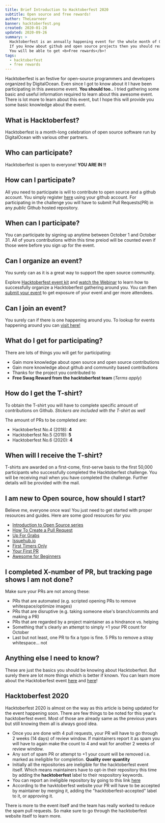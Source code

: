 ```yaml
---
title: Brief Introduction to Hacktoberfest 2020
subtitle: Open source and free rewards!
author: TheLearneer
banner: hacktoberfest.png
created: 2020-01-28
updated: 2020-09-26
summary: >
  Hacktoberfest is an annually happening event for the whole month of October.
  If you know about github and open source projects then you should read this article.
  You will be able to get <b>Free rewards</b>!
tags:
  - hacktoberfest
  - free rewards
---
```


Hacktoberfest is an festive for open-source programmers and developers organized by DigitalOcean. Even since I got to know about it I have been participating in this awesome event. **You should too..** I tried gathering some basic and useful information required to learn about this awesome event. There is lot more to learn about this event, but I hope this will provide you some basic knowledge about the event.

## **What is Hacktoberfest?**

Hacktoberfest is a month-long celebration of open source software run by DigitalOcean with various other partners.

## **Who can participate?**

Hacktoberfest is open to everyone! **YOU ARE IN !!**

## **How can I participate?**

All you need to participate is will to contribute to open source and a github account. You simply register [here](https://hacktoberfest.digitalocean.com) using your github account. For participating in the challenge you will have to submit Pull Requests(PR) in any _public_ Github hosted repository.

## **When can I participate?**

You can participate by signing up anytime between October 1 and October 31. All of yours contributions within this time preiod will be counted even if those were before you sign up for the event.

## **Can I organize an event?**

You surely can as it is a great way to support the open source community.

Explore [Hacktoberfest event kit](https://hacktoberfest.digitalocean.com/eventkit) and [watch the Webinar](https://youtu.be/IC-sCZrDz04) to learn how to successfully organize a Hacktoberfest gathering around you. You can then [submit your event](https://hacktoberfest.digitalocean.com/eventkit#form) to get exposure of your event and ger more attendees.

## **Can I join an event?**

You surely can if there is one happening around you.
To lookup for events happening around you can [visit here!](https://hacktoberfest.digitalocean.com/events)

## **What do I get for participating?**

There are lots of things you will get for participating:

- Gain more knowledge about open source and open source contributions
- Gain more knowledge about github and community based contributions
- Thanks for the project you contributed to
- **Free Swag Reward from the hacktoberfest team** (*Terms apply*)

## **How do I get the T-shirt?**

To obtain the T-shirt you will have to complete specific amount of contributions on Github.
*Stickers are included with the T-shirt as well*

The amount of PRs to be completed are:

- Hacktoberfest No.4 (2018): **4**
- Hacktoberfest No.5 (2019): **5**
- Hacktoberfest No.6 (2020): **4**

## **When will I receive the T-shirt?**

T-shirts are awarded on a first-come, first-serve basis to the first 50,000 participants who successfully completed the Hacktoberfest challenge. You will be receiving mail when you have completed the challenge. Further details will be provided with the mail.

## **I am new to Open source, how should I start?**

Believe me, everyone once was! You just need to get started with proper resources and guides. Here are some good resources for you:

- [Introduction to Open Source series](https://www.digitalocean.com/community/tutorial_series/an-introduction-to-open-source)
- [How To Create a Pull Request](https://www.digitalocean.com/community/tutorials/how-to-create-a-pull-request-on-github)
- [Up For Grabs](https://up-for-grabs.net/#/)
- [Issuehub.io](http://issuehub.io/)
- [First Timers Only](https://www.firsttimersonly.com/)
- [Your First PR](http://yourfirstpr.github.io/)
- [Awesome for Beginners](https://github.com/mungell/awesome-for-beginners)

## **I completed X-number of PR, but tracking page shows I am not done?**

Make sure your PRs are not among these:

- PRs that are automated (e.g. scripted opening PRs to remove whitespace/optimize images)
- PRs that are disruptive (e.g. taking someone else's branch/commits and making a PR)
- PRs that are regarded by a project maintainer as a hindrance vs. helping
- Something that's clearly an attempt to simply +1 your PR count for October
- Last but not least, one PR to fix a typo is fine. 5 PRs to remove a stray whitespace... not

## **Anything else I need to know?**

These are just the basics you should be knowing about Hacktoberfest. But surely there are lot more things which is better if known. You can learn more about the Hacktoberfest event [here](https://hacktoberfest.digitalocean.com/details) and [here](https://hacktoberfest.digitalocean.com/faq)!

## **Hacktoberfest 2020**

Hacktoberfest 2020 is almost on the way as this article is being updated for the event happening soon. There are few things to be noted for this year's hacktoberfest event. Most of those are already same as the previous years but still knowing them all is always good idea.

- Once you are done with 4 pull requests, your PR will have to go through 2 weeks (14 days) of  review window. If maintainers report it as spam you will have to again make the count to 4 and wait for another  2 weeks of review window.
- Any sort of spam PR or attempt to +1 your count will be removed i.e. marked as ineligible for completion. **Quality over quantity**
- Initially all the repositories are ineligible for the hacktoberfest event itself. Which means maintainers have to opt-in their repository this time by adding the **hacktoberfest** label to their respository keywords.
- You can report an ineligible repository by going to this link [here](https://hacktoberfest.digitalocean.com/report)
- According to the havktoberfest website your PR will have to be accepted by maintainer by merging it, adding the "hacktoberfest-accepted" label to it, or approving it.

There is more to the event itself and the team has really worked to reduce the spam pull requests. So make sure to go through the hacktoberfest website itself to learn more.
